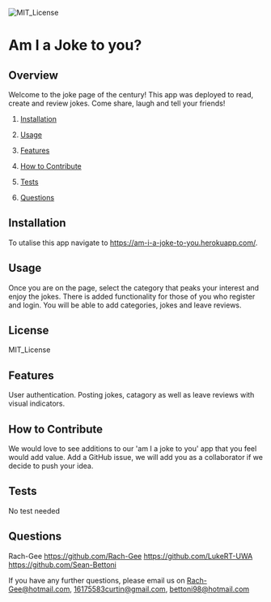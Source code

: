 
![MIT_License](https://img.shields.io/badge/MIT_License-License-green)
  
# Am I a Joke to you?

## Overview
        
Welcome to the joke page of the century! This app was deployed to read, create and review jokes. Come share, laugh and tell your friends! 

1. [Installation](#Installation)

2. [Usage](#Usage)

3. [Features](#Features)

4. [How to Contribute](#How-to-Contribute)

5. [Tests](#Tests)

6. [Questions](#Questions)
        
## Installation
       
To utalise this app navigate to https://am-i-a-joke-to-you.herokuapp.com/. 
       
## Usage
       
Once you are on the page, select the category that peaks your interest and enjoy the jokes. There is added functionality for those of you who register and login. You will be able to add categories, jokes and leave reviews.  

## License

MIT_License
       
## Features
       
User authentication. Posting jokes, catagory as well as leave reviews with visual indicators.
        
## How to Contribute
        
We would love to see additions to our 'am I a joke to you' app that you feel would add value. Add a GitHub issue, we will add you as a collaborator if we decide to push your idea.
        
## Tests
No test needed
    
## Questions
Rach-Gee
https://github.com/Rach-Gee
https://github.com/LukeRT-UWA
https://github.com/Sean-Bettoni

If you have any further questions, please email us on Rach-Gee@hotmail.com, 16175583curtin@gmail.com, bettoni98@hotmail.com

